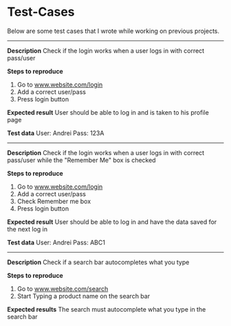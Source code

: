 # Test-Cases

Below are some test cases that I wrote while working on previous projects.


--------------

**Description**
Check if the login works when a user logs in with correct pass/user

**Steps to reproduce**
1. Go to www.website.com/login
2. Add a correct user/pass
3. Press login button

**Expected result**
User should be able to log in and is taken to his profile page

**Test data**
User: Andrei
Pass: 123A


--------------


**Description**
Check if the login works when a user logs in with correct pass/user while the "Remember Me" box is checked

**Steps to reproduce**
1. Go to www.website.com/login
2. Add a correct user/pass
3. Check Remember me box
4. Press login button

**Expected result**
User should be able to log in and have the data saved for the next log in

**Test data**
User: Andrei
Pass: ABC1


--------------


**Description**
Check if a search bar autocompletes what you type

**Steps to reproduce**
1. Go to www.website.com/search
2. Start Typing a product name on the search bar

**Expected results**
The search must autocomplete what you type in the search bar
